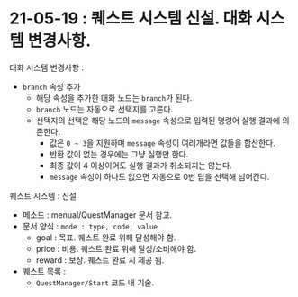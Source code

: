 # 21-05-19 : 퀘스트 시스템 신설. 대화 시스템 변경사항.
대화 시스템 변경사항 :
- `branch` 속성 추가
    - 해당 속성을 추가한 대화 노드는 `branch`가 된다.
    - `branch` 노드는 자동으로 선택지를 고른다.
    - 선택지의 선택은 해당 노드의 `message` 속성으로 입력된 명령어 실행 결과에 의존한다.
        - 값은 `0 ~ 3`을 지원하며 `message` 속성이 여러개라면 값들을 합산한다.
        - 반환 값이 없는 경우에는 그냥 실행만 한다.
        - 최종 값이 4 이상이어도 실행 결과가 취소되지는 않는다.
        - `message` 속성이 하나도 없으면 자동으로 0번 답을 선택해 넘어간다.

퀘스트 시스템 : 신설
- 메소드 : menual/QuestManager 문서 참고.
- 문서 양식 : `mode : type, code, value`
    - goal : 목표. 퀘스트 완료 위해 달성해야 함.
    - price : 비용. 퀘스트 완료 위해 달성/소비해야 함.
    - reward : 보상. 퀘스트 완료 시 제공 됨.
- 퀘스트 목록 : 
    - `QuestManager/Start` 코드 내 기술.